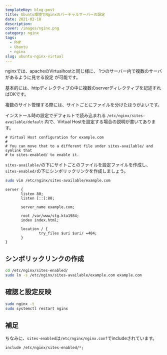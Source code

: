 ```yaml
---
templateKey: blog-post
title: Ubuntu環境でNginxのバーチャルサーバーの設定
date: 2021-02-18
description:
cover: /images/nginx.png
category: nginx
tags:
  - PHP
  - Ubuntu
  - nginx
slug: ubuntu-nginx-virtual
---
```


nginxでは、apacheのVirtualhostと同じ様に、
1つのサーバー内で複数のサーバがあるように見せる設定 が可能です。

基本的には、httpディレクティブの中に複数のserverディレクティブを記述すればOKです。

複数のサイト管理する際には、サイトごとにファイルを分けたほうがよいです。


インストール時の設定でデフォルトで読み込まれる
`/etc/nginx/sites-available/default`
内で、Virtual Hostを設定する場合の説明が書いてあります。

```text
# Virtual Host configuration for example.com
#
# You can move that to a different file under sites-available/ and symlink that
# to sites-enabled/ to enable it.
```

`sites-available/`の下にサイトごとのファイルを設定ファイルを作成し、
`sites-enabled/`の下にシンボリックリンクを作成しましょう。

```bash
sudo vim /etc/nginx/sites-available/example.com
```

```text
server {
       listen 80;
       listen [::]:80;

       server_name example.com;

       root /var/www/stg.kta1984;
       index index.html;

       location / {
               try_files $uri $uri/ =404;
       }
}
```

## シンボリックリンクの作成

```bash
cd /etc/nginx/sites-enabled/
sudo ln -s /etc/nginx/sites-available/example.com example.com
```

## 確認と設定反映

```bash
sudo nginx -t
sudo systemctl restart nginx
```

## 補足

ちなみに、`sites-enabled`は`/etc/nginx/nginx.conf`でincludeされています。

```text
include /etc/nginx/sites-enabled/*;
```


